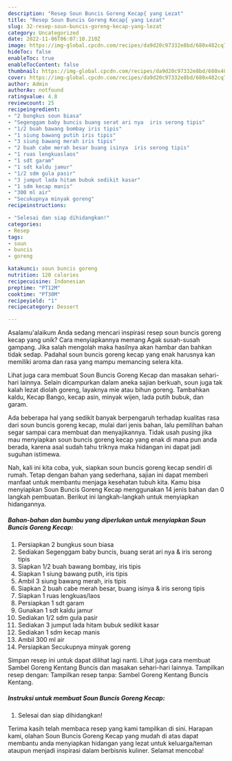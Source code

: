 ```yaml
---
description: "Resep Soun Buncis Goreng Kecap{ yang Lezat"
title: "Resep Soun Buncis Goreng Kecap{ yang Lezat"
slug: 32-resep-soun-buncis-goreng-kecap-yang-lezat
category: Uncategorized
date: 2022-11-06T06:07:10.210Z
image: https://img-global.cpcdn.com/recipes/da9d20c97332e8bd/680x482cq70/soun-buncis-goreng-kecap-foto-resep-utama.jpg
hideToc: false
enableToc: true
enableTocContent: false
thumbnail: https://img-global.cpcdn.com/recipes/da9d20c97332e8bd/680x482cq70/soun-buncis-goreng-kecap-foto-resep-utama.jpg
cover: https://img-global.cpcdn.com/recipes/da9d20c97332e8bd/680x482cq70/soun-buncis-goreng-kecap-foto-resep-utama.jpg
author: Admin
authorAv: notfound
ratingvalue: 4.8
reviewcount: 25
recipeingredient:
- "2 bungkus soun biasa"
- "Segenggam baby buncis buang serat ari nya  iris serong tipis"
- "1/2 buah bawang bombay iris tipis"
- "1 siung bawang putih iris tipis"
- "3 siung bawang merah iris tipis"
- "2 buah cabe merah besar buang isinya  iris serong tipis"
- "1 ruas lengkuaslaos"
- "1 sdt garam"
- "1 sdt kaldu jamur"
- "1/2 sdm gula pasir"
- "3 jumput lada hitam bubuk sedikit kasar"
- "1 sdm kecap manis"
- "300 ml air"
- "Secukupnya minyak goreng"
recipeinstructions:

- "Selesai dan siap dihidangkan!"
categories:
- Resep
tags:
- soun
- buncis
- goreng

katakunci: soun buncis goreng 
nutrition: 120 calories
recipecuisine: Indonesian
preptime: "PT12M"
cooktime: "PT30M"
recipeyield: "1"
recipecategory: Dessert

---
```



Asalamu'alaikum Anda sedang mencari inspirasi resep soun buncis goreng kecap yang unik? Cara menyiapkannya memang Agak susah-susah gampang. Jika salah mengolah maka hasilnya akan hambar dan bahkan tidak sedap. Padahal soun buncis goreng kecap yang enak harusnya kan memiliki aroma dan rasa yang mampu memancing selera kita.


Lihat juga cara membuat Soun Buncis Goreng Kecap dan masakan sehari-hari lainnya. Selain dicampurkan dalam aneka sajian berkuah, soun juga tak kalah lezat diolah goreng, layaknya mie atau bihun goreng. Tambahkan kaldu, Kecap Bango, kecap asin, minyak wijen, lada putih bubuk, dan garam.

Ada beberapa hal yang sedikit banyak berpengaruh terhadap kualitas rasa dari soun buncis goreng kecap, mulai dari jenis bahan, lalu pemilihan bahan segar sampai cara membuat dan menyajikannya. Tidak usah pusing jika mau menyiapkan soun buncis goreng kecap yang enak di mana pun anda berada, karena asal sudah tahu triknya maka hidangan ini dapat jadi suguhan istimewa.


Nah, kali ini kita coba, yuk, siapkan soun buncis goreng kecap sendiri di rumah. Tetap dengan bahan yang sederhana, sajian ini dapat memberi manfaat untuk membantu menjaga kesehatan tubuh kita. Kamu bisa menyiapkan Soun Buncis Goreng Kecap menggunakan 14 jenis bahan dan 0 langkah pembuatan. Berikut ini langkah-langkah untuk menyiapkan hidangannya.

<!--inarticleads1-->

##### Bahan-bahan dan bumbu yang diperlukan untuk menyiapkan Soun Buncis Goreng Kecap:

1. Persiapkan 2 bungkus soun biasa
1. Sediakan Segenggam baby buncis, buang serat ari nya &amp; iris serong tipis
1. Siapkan 1/2 buah bawang bombay, iris tipis
1. Siapkan 1 siung bawang putih, iris tipis
1. Ambil 3 siung bawang merah, iris tipis
1. Siapkan 2 buah cabe merah besar, buang isinya &amp; iris serong tipis
1. Siapkan 1 ruas lengkuas/laos
1. Persiapkan 1 sdt garam
1. Gunakan 1 sdt kaldu jamur
1. Sediakan 1/2 sdm gula pasir
1. Sediakan 3 jumput lada hitam bubuk sedikit kasar
1. Sediakan 1 sdm kecap manis
1. Ambil 300 ml air
1. Persiapkan Secukupnya minyak goreng


Simpan resep ini untuk dapat dilihat lagi nanti. Lihat juga cara membuat Sambel Goreng Kentang Buncis dan masakan sehari-hari lainnya. Tampilkan resep dengan: Tampilkan resep tanpa: Sambel Goreng Kentang Buncis Kentang. 

<!--inarticleads2-->

##### Instruksi untuk membuat Soun Buncis Goreng Kecap:


1. Selesai dan siap dihidangkan!



Terima kasih telah membaca resep yang kami tampilkan di sini. Harapan kami, olahan Soun Buncis Goreng Kecap yang mudah di atas dapat membantu anda menyiapkan hidangan yang lezat untuk keluarga/teman ataupun menjadi inspirasi dalam berbisnis kuliner. Selamat mencoba!
